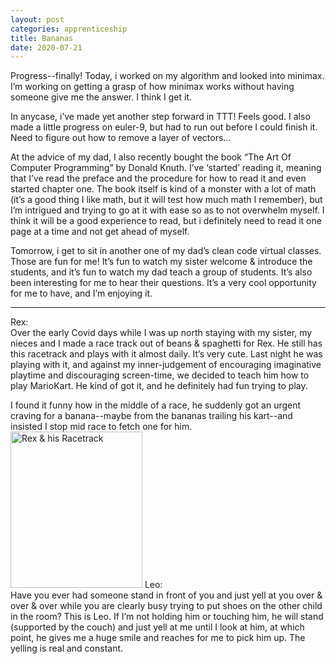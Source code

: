 ```yaml
---
layout: post 
categories: apprenticeship
title: Bananas
date: 2020-07-21
---
```


Progress--finally!  Today, i worked on my algorithm and looked into minimax.  I’m working on getting a grasp of how minimax works without having someone give me the answer.  I think I get it.  

In anycase, i’ve made yet another step forward in TTT!  Feels good.  I also made a little progress on euler-9, but had to run out before I could finish it.  Need to figure out how to remove a layer of vectors…

At the advice of my dad, I also recently bought the book “The Art Of Computer Programming” by Donald Knuth.  I’ve ‘started’ reading it, meaning that I’ve read the preface and the procedure for how to read it and even started chapter one.  The book itself is kind of a monster with a lot of math (it’s a good thing I like math, but it will test how much math I remember), but I’m intrigued and trying to go at it with ease so as to not overwhelm myself.  I think it will be a good experience to read, but i definitely need to read it one page at a time and not get ahead of myself.

Tomorrow, i get to sit in another one of my dad’s clean code virtual classes.  Those are fun for me!  It’s fun to watch my sister welcome & introduce the students, and it’s fun to watch my dad teach a group of students.  It’s also been interesting for me to hear their questions.  It’s a very cool opportunity for me to have, and I’m enjoying it.

***
Rex:  
Over the early Covid days while I was up north staying with my sister, my nieces and I made a race track out of beans & spaghetti for Rex.  He still has this racetrack and plays with it almost daily.  It’s very cute.  Last night he was playing with it, and against my inner-judgement of encouraging imaginative playtime and discouraging screen-time, we decided to teach him how to play MarioKart.  He kind of got it, and he definitely had fun trying to play.  

I found it funny how in the middle of a race, he suddenly got an urgent craving for a banana--maybe from the bananas trailing his kart--and insisted I stop mid race to fetch one for him.
<img src="https://maniginam.github.io/blog/pics&vids/RexRacetrack.jpeg" alt="Rex & his Racetrack" width="211" height="250">
Leo:  
Have you ever had someone stand in front of you and just yell at you over & over & over while you are clearly busy trying to put shoes on the other child in the room?  This is Leo.  If I’m not holding him or touching him, he will stand (supported by the couch) and just yell at me until I look at him, at which point, he gives me a huge smile and reaches for me to pick him up.  The yelling is real and constant.

